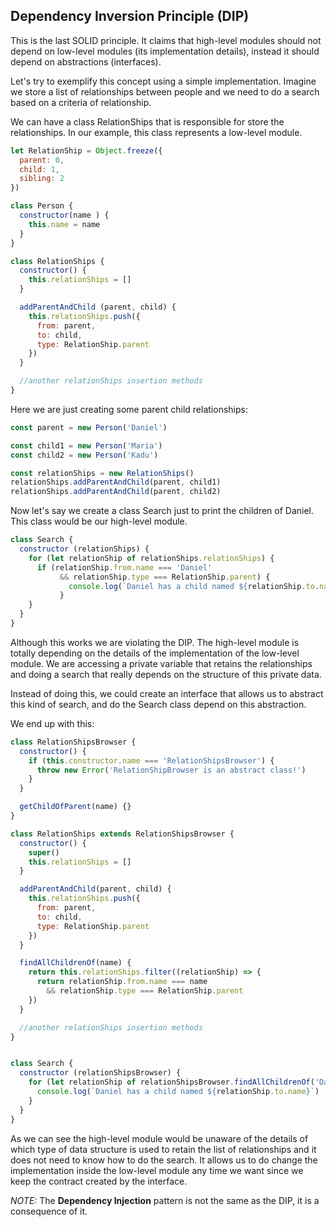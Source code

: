 ## Dependency Inversion Principle (DIP)

This is the last SOLID principle. It claims that high-level modules should not depend on low-level modules (its implementation details), instead it should depend on abstractions (interfaces).

Let's try to exemplify this concept using a simple implementation. Imagine we store a list of relationships between people and we need to do a search based on a criteria of relationship. 

We can have a class RelationShips that is responsible for store the relationships. In our example, this class represents a low-level module. 

```javascript
let RelationShip = Object.freeze({
  parent: 0,
  child: 1,
  sibling: 2
})

class Person {
  constructor(name ) {
    this.name = name
  }
}

class RelationShips {
  constructor() {
    this.relationShips = []
  }

  addParentAndChild (parent, child) {
    this.relationShips.push({
      from: parent,
      to: child,
      type: RelationShip.parent
    })
  }

  //another relationShips insertion methods
}
```

Here we are just creating some parent child relationships:

```javascript
const parent = new Person('Daniel')

const child1 = new Person('Maria')
const child2 = new Person('Kadu')

const relationShips = new RelationShips()
relationShips.addParentAndChild(parent, child1)
relationShips.addParentAndChild(parent, child2)
```

Now let's say we create a class Search just to print the children of Daniel. This class would be our high-level module.

```javascript
class Search {
  constructor (relationShips) {
    for (let relationShip of relationShips.relationShips) {
      if (relationShip.from.name === 'Daniel' 
           && relationShip.type === RelationShip.parent) {
             console.log(`Daniel has a child named ${relationShip.to.name}`)
           }
    }
  }
}
```

Although this works we are violating the DIP. The high-level module is totally depending on the details of the implementation of the low-level module. We are accessing a private variable that retains the relationships and doing a search that really depends on the structure of this private data. 

Instead of doing this, we could create an interface that allows us to abstract this kind of search, and do the Search class depend on this abstraction.

We end up with this:

```javascript
class RelationShipsBrowser {
  constructor() {
    if (this.constructor.name === 'RelationShipsBrowser') {
      throw new Error('RelationShipBrowser is an abstract class!')
    }
  }

  getChildOfParent(name) {}
}

class RelationShips extends RelationShipsBrowser {
  constructor() {
    super()
    this.relationShips = []
  }

  addParentAndChild(parent, child) {
    this.relationShips.push({
      from: parent,
      to: child,
      type: RelationShip.parent
    })
  }

  findAllChildrenOf(name) {
    return this.relationShips.filter((relationShip) => {
      return relationShip.from.name === name 
        && relationShip.type === RelationShip.parent
    })
  }

  //another relationShips insertion methods
}


class Search {
  constructor (relationShipsBrowser) {
    for (let relationShip of relationShipsBrowser.findAllChildrenOf('Daniel')) {
      console.log(`Daniel has a child named ${relationShip.to.name}`)
    }
  }
}
```

As we can see the high-level module would be unaware of the details of which type of data structure is used to retain the list of relationships and it does not need to know how to do the search. It allows us to do change the implementation inside the low-level module any time we want since we keep the contract created by the interface.  

*NOTE:* The **Dependency Injection** pattern is not the same as the DIP, it is a consequence of it.
